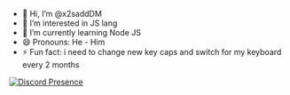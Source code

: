 - 👋 Hi, I’m @x2saddDM
- 👀 I’m interested in JS lang
- 🌱 I’m currently learning Node JS
- 😄 Pronouns: He - Him
- ⚡ Fun fact: i need to change new key caps and switch for my keyboard every 2 months


[![Discord Presence](https://lanyard.cnrad.dev/api/1185547624913318029)](https://discord.com/users/1185547624913318029)

<!---
x2saddDM/x2saddDM is a ✨ special ✨ repository because its `README.md` (this file) appears on your GitHub profile.
You can click the Preview link to take a look at your changes.
--->
